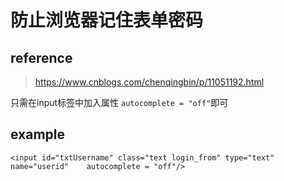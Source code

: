 # 防止浏览器记住表单密码

## reference

> https://www.cnblogs.com/chenqingbin/p/11051192.html

只需在input标签中加入属性 `autocomplete = "off"`即可

## example

```
<input id="txtUsername" class="text login_from" type="text" name="userid"    autocomplete = "off"/>

```

